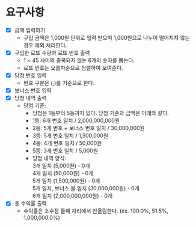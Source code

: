 # 요구사항
* [x] 금액 입력하기
  * 구입 금액은 1,000원 단위로 입력 받으며 1,000원으로 나누어 떨어지지 않는 경우 예외 처리한다.
* [x] 구입한 로또 수량과 로또 번호 출력
  * 1 ~ 45 사이의 중복되지 않는 6개의 숫자를 뽑는다.
  * 로또 번호는 오름차순으로 정렬하여 보여준다.
* [X] 당첨 번호 입력
  * 번호 구분은 (,)를 기준으로 한다.
* [x] 보너스 번호 입력
* [x] 당청 내역 출력
  * 당첨 기준:
    * 당첨은 1등부터 5등까지 있다. 당첨 기준과 금액은 아래와 같다.
    * 1등: 6개 번호 일치 / 2,000,000,000원
    * 2등: 5개 번호 + 보너스 번호 일치 / 30,000,000원
    * 3등: 5개 번호 일치 / 1,500,000원
    * 4등: 4개 번호 일치 / 50,000원
    * 5등: 3개 번호 일치 / 5,000원
    * 당첨 내역 양식:  
      3개 일치 (5,000원) - 0개  
      4개 일치 (50,000원) - 0개  
      5개 일치 (1,500,000원) - 0개  
      5개 일치, 보너스 볼 일치 (30,000,000원) - 0개  
      6개 일치 (2,000,000,000원) - 0개
* [x] 총 수익률 출력
  * 수익률은 소수점 둘째 자리에서 반올림한다. (ex. 100.0%, 51.5%, 1,000,000.0%)
